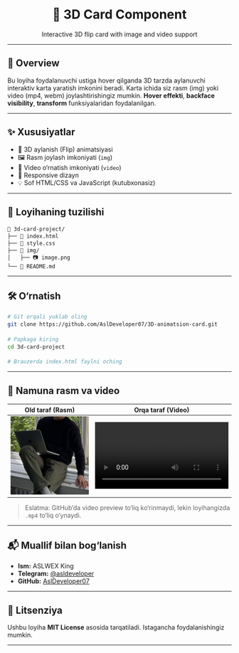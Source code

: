 <div align="center">
  <h1>🎴 3D Card Component</h1>
  <p>Interactive 3D flip card with image and video support</p>
</div>

---

## 📌 Overview

Bu loyiha foydalanuvchi ustiga hover qilganda 3D tarzda aylanuvchi interaktiv karta yaratish imkonini beradi. Karta ichida siz rasm (img) yoki video (mp4, webm) joylashtirishingiz mumkin. **Hover effekti**, **backface visibility**, **transform** funksiyalaridan foydalanilgan.

---

## ✨ Xususiyatlar

- 🔁 3D aylanish (Flip) animatsiyasi
- 🖼 Rasm joylash imkoniyati (`img`)
- 🎥 Video o‘rnatish imkoniyati (`video`)
- 📱 Responsive dizayn
- 💡 Sof HTML/CSS va JavaScript (kutubxonasiz)

---

## 📂 Loyihaning tuzilishi

```
📁 3d-card-project/
├── 📄 index.html
├── 📄 style.css
├── 📁 img/
│   ├── 📷 image.png
└── 📄 README.md
```

---

## 🛠 O‘rnatish

```bash
# Git orqali yuklab oling
git clone https://github.com/AslDeveloper07/3D-animatsion-card.git

# Papkaga kiring
cd 3d-card-project

# Brauzerda index.html faylni oching
```

---





## 🧪 Namuna rasm va video

| Old taraf (Rasm) | Orqa taraf (Video) |
|------------------|--------------------|
| ![Card Front](./img/image.png) | ![Card Back](./admin/2025-06-19%2012-33-19.mp4) |

> Eslatma: GitHub’da video preview to‘liq ko‘rinmaydi, lekin loyihangizda `.mp4` to‘liq o‘ynaydi.

---

## 📬 Muallif bilan bog‘lanish

- **Ism:** ASLWEX King
- **Telegram:** [@asldeveloper](https://t.me/knyaz_blvck)
- **GitHub:** [AslDeveloper07](https://github.com/AslDeveloper07)

---

## 📜 Litsenziya

Ushbu loyiha **MIT License** asosida tarqatiladi. Istagancha foydalanishingiz mumkin.

---
